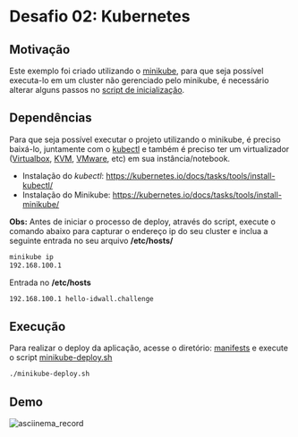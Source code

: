 # Desafio 02: Kubernetes

## Motivação

Este exemplo foi criado utilizando o [minikube](https://kubernetes.io/docs/setup/minikube/), para que seja possível executa-lo em um cluster não gerenciado pelo minikube, é necessário alterar alguns passos no [script de inicialização]().


## Dependências
Para que seja possível executar o projeto utilizando o minikube, é preciso baixá-lo, juntamente com o [kubectl]() e também é preciso ter um virtualizador ([Virtualbox](https://www.virtualbox.org/wiki/Downloads), [KVM](http://www.linux-kvm.org/), [VMware](https://www.vmware.com/products/fusion), etc) em sua instância/notebook.

* Instalação do _kubectl_: https://kubernetes.io/docs/tasks/tools/install-kubectl/
* Instalação do Minikube: https://kubernetes.io/docs/tasks/tools/install-minikube/


**Obs:** Antes de iniciar o processo de deploy, através do script, execute o comando abaixo para capturar o endereço ip do seu cluster e inclua a seguinte entrada no seu arquivo **/etc/hosts/**

```bash
minikube ip
192.168.100.1
```

Entrada no **/etc/hosts**
```bash
192.168.100.1 hello-idwall.challenge
```

## Execução 

Para realizar o deploy da aplicação, acesse o diretório: [manifests](https://github.com/aka-cafu/desafios-devops/tree/master/kubernetes/manifests) e execute o script [minikube-deploy.sh](https://github.com/idwall/desafios-devops/tree/master/kubernetes/minikube-deploy.sh)

```bash
./minikube-deploy.sh
```

## Demo
![asciinema_record](http://i.imgur.com/7zOCsk9.gif)